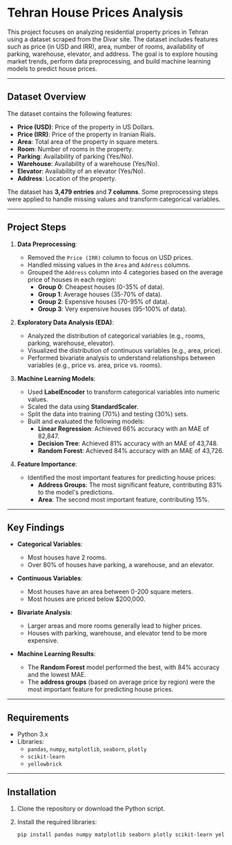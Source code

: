 # Tehran House Prices Analysis

This project focuses on analyzing residential property prices in Tehran using a dataset scraped from the Divar site. The dataset includes features such as price (in USD and IRR), area, number of rooms, availability of parking, warehouse, elevator, and address. The goal is to explore housing market trends, perform data preprocessing, and build machine learning models to predict house prices.

---

## Dataset Overview

The dataset contains the following features:
- **Price (USD)**: Price of the property in US Dollars.
- **Price (IRR)**: Price of the property in Iranian Rials.
- **Area**: Total area of the property in square meters.
- **Room**: Number of rooms in the property.
- **Parking**: Availability of parking (Yes/No).
- **Warehouse**: Availability of a warehouse (Yes/No).
- **Elevator**: Availability of an elevator (Yes/No).
- **Address**: Location of the property.

The dataset has **3,479 entries** and **7 columns**. Some preprocessing steps were applied to handle missing values and transform categorical variables.

---

## Project Steps

1. **Data Preprocessing**:
   - Removed the `Price (IRR)` column to focus on USD prices.
   - Handled missing values in the `Area` and `Address` columns.
   - Grouped the `Address` column into 4 categories based on the average price of houses in each region:
     - **Group 0**: Cheapest houses (0-35% of data).
     - **Group 1**: Average houses (35-70% of data).
     - **Group 2**: Expensive houses (70-95% of data).
     - **Group 3**: Very expensive houses (95-100% of data).

2. **Exploratory Data Analysis (EDA)**:
   - Analyzed the distribution of categorical variables (e.g., rooms, parking, warehouse, elevator).
   - Visualized the distribution of continuous variables (e.g., area, price).
   - Performed bivariate analysis to understand relationships between variables (e.g., price vs. area, price vs. rooms).

3. **Machine Learning Models**:
   - Used **LabelEncoder** to transform categorical variables into numeric values.
   - Scaled the data using **StandardScaler**.
   - Split the data into training (70%) and testing (30%) sets.
   - Built and evaluated the following models:
     - **Linear Regression**: Achieved 66% accuracy with an MAE of 82,847.
     - **Decision Tree**: Achieved 81% accuracy with an MAE of 43,748.
     - **Random Forest**: Achieved 84% accuracy with an MAE of 43,726.

4. **Feature Importance**:
   - Identified the most important features for predicting house prices:
     - **Address Groups**: The most significant feature, contributing 83% to the model's predictions.
     - **Area**: The second most important feature, contributing 15%.

---

## Key Findings

- **Categorical Variables**:
  - Most houses have 2 rooms.
  - Over 80% of houses have parking, a warehouse, and an elevator.

- **Continuous Variables**:
  - Most houses have an area between 0-200 square meters.
  - Most houses are priced below $200,000.

- **Bivariate Analysis**:
  - Larger areas and more rooms generally lead to higher prices.
  - Houses with parking, warehouse, and elevator tend to be more expensive.

- **Machine Learning Results**:
  - The **Random Forest** model performed the best, with 84% accuracy and the lowest MAE.
  - The **address groups** (based on average price by region) were the most important feature for predicting house prices.

---

## Requirements

- Python 3.x
- Libraries:
  - `pandas`, `numpy`, `matplotlib`, `seaborn`, `plotly`
  - `scikit-learn`
  - `yellowbrick`

---

## Installation

1. Clone the repository or download the Python script.
2. Install the required libraries:

   ```bash
   pip install pandas numpy matplotlib seaborn plotly scikit-learn yellowbrick
